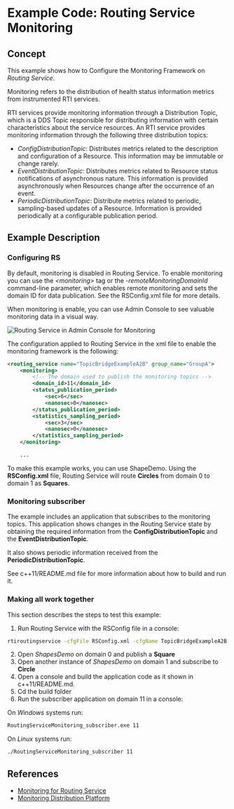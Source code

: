 # Example Code: Routing Service Monitoring

## Concept

This example shows how to Configure the Monitoring Framework on *Routing Service*.

Monitoring refers to the distribution of health status information metrics from
instrumented RTI services.

RTI services provide monitoring information through a Distribution Topic, which
is a DDS Topic responsible for distributing information with certain characteristics
about the service resources. An RTI service provides monitoring information
through the following three distribution topics:

-   *ConfigDistributionTopic*: Distributes metrics related to the description and
configuration of a Resource. This information may be immutable or change rarely.
-   *EventDistributionTopic*: Distributes metrics related to Resource status
notifications of asynchronous nature. This information is provided asynchronously
when Resources change after the occurrence of an event.
-   *PeriodicDistributionTopic*: Distribute metrics related to periodic,
sampling-based updates of a Resource. Information is provided periodically at
a configurable publication period.

## Example Description

### Configuring RS

By default, monitoring is disabled in Routing Service. To enable monitoring you
can use the *\<monitoring>* tag or the *-remoteMonitoringDomainId* command-line
parameter, which enables remote monitoring and sets the domain ID for data publication.
See the RSConfig.xml file for more details.

When monitoring is enable, you can use Admin Console to see valuable monitoring
data in a visual way.

![Routing Service in Admin Console for Monitoring](images/AdminConsoleMonitoringRS.png "Admin Console RS view")

The configuration applied to Routing Service in the xml file to enable
the monitoring framework is the following:

``` xml
<routing_service name="TopicBridgeExampleA2B" group_name="GroupA">
    <monitoring>
        <!-- The domain used to publish the monitoring topics -->
        <domain_id>11</domain_id>
        <status_publication_period>
            <sec>6</sec>
            <nanosec>0</nanosec>
        </status_publication_period>
        <statistics_sampling_period>
            <sec>3</sec>
            <nanosec>0</nanosec>
        </statistics_sampling_period>
    </monitoring>

    ...
```

To make this example works, you can use ShapeDemo. Using the **RSConfig.xml** file,
Routing Service will route **Circles** from domain 0 to domain 1 as **Squares**.

### Monitoring subscriber

The example includes an application that subscribes to the monitoring topics.
This application shows changes in the Routing Service state by obtaining the
required information from the **ConfigDistributionTopic** and the **EventDistributionTopic**.

It also shows periodic information received from the **PeriodicDistributionTopic**.

See c++11/README.md file for more information about how to build and run it.

### Making all work together

This section describes the steps to test this example:

1.  Run Routing Service with the RSConfig file in a console:

```sh
rtiroutingservice -cfgFile RSConfig.xml -cfgName TopicBridgeExampleA2B
```

2.  Open *ShapesDemo* on domain 0 and publish a **Square**
3.  Open another instance of *ShapesDemo* on domain 1 and subscribe to **Circle**
2.  Open a console and build the application code as it shown in c++11/README.md.
3.  Cd the build folder
4.  Run the subscriber application on domain 11 in a console:

On *Windows* systems run:

```sh
RoutingServiceMonitoring_subscriber.exe 11
```

On *Linux* systems run:

```sh
./RoutingServiceMonitoring_subscriber 11
```

## References

- [Monitoring for Routing Service](https://community.rti.com/static/documentation/connext-dds/7.0.0/doc/manuals/connext_dds_professional/services/routing_service/monitoring.html)
- [Monitoring Distribution Platform](https://community.rti.com/static/documentation/connext-dds/7.0.0/doc/manuals/connext_dds_professional/services/routing_service/common/monitoring_dist.html)
